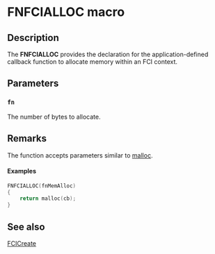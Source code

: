 # FNFCIALLOC macro

## Description

The **FNFCIALLOC** provides the declaration for the application-defined callback function to allocate memory within an FCI context.

## Parameters

### `fn`

The number of bytes to allocate.

## Remarks

The function accepts parameters similar to [malloc](https://msdn.microsoft.com/library/6ewkz86d(VS.80).aspx).

#### Examples

```cpp
FNFCIALLOC(fnMemAlloc)
{
    return malloc(cb);
}

```

## See also

[FCICreate](https://learn.microsoft.com/windows/desktop/api/fci/nf-fci-fcicreate)